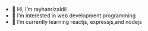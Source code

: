 - 👋 Hi, I’m rayhanrizaldii
- 👀 I’m interested in web development programming
- 🌱 I’m currently learning reactjs, expressjs,and nodejs
